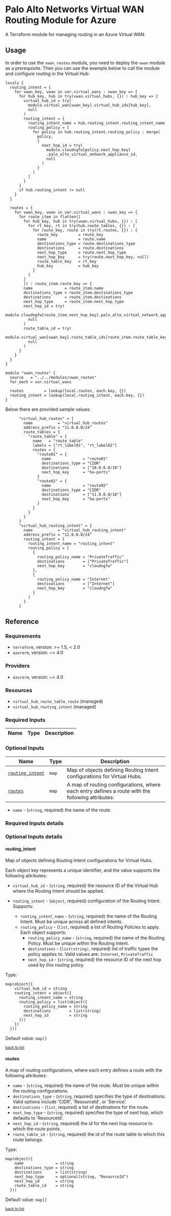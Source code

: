 # Palo Alto Networks Virtual WAN Routing Module for Azure

A Terraform module for managing routing in an Azure Virtual WAN.

## Usage

In order to use the `vwan_routes` module, you need to deploy the `vwan` module as a prerequisite.
Then you can use the example below to call the module and configure routing in the Virtual Hub:

```hcl
locals {
  routing_intent = {
    for vwan_key, vwan in var.virtual_wans : vwan_key => {
      for hub_key, hub in try(vwan.virtual_hubs, {}) : hub_key => {
        virtual_hub_id = try(
          module.virtual_wan[vwan_key].virtual_hub_ids[hub_key],
          null
        )
        routing_intent = {
          routing_intent_name = hub.routing_intent.routing_intent_name
          routing_policy = [
            for policy in hub.routing_intent.routing_policy : merge(
              policy,
              {
                next_hop_id = try(
                  module.cloudngfw[policy.next_hop_key]
                  .palo_alto_virtual_network_appliance_id,
                  null
                )
              }
            )
          ]
        }
      }
      if hub.routing_intent != null
    }
  }

  routes = {
    for vwan_key, vwan in var.virtual_wans : vwan_key => {
      for route_item in flatten([
        for hub_key, hub in try(vwan.virtual_hubs, {}) : [
          for rt_key, rt in try(hub.route_tables, {}) : [
            for route_key, route in try(rt.routes, {}) : {
              route_key         = route_key
              name              = route.name
              destinations_type = route.destinations_type
              destinations      = route.destinations
              next_hop_type     = route.next_hop_type
              next_hop_key      = try(route.next_hop_key, null)
              route_table_key   = rt_key
              hub_key           = hub_key
            }
          ]
        ]
        ]) : route_item.route_key => {
        name              = route_item.name
        destinations_type = route_item.destinations_type
        destinations      = route_item.destinations
        next_hop_type     = route_item.next_hop_type
        next_hop_id = try(
          module.cloudngfw[route_item.next_hop_key].palo_alto_virtual_network_appliance_id,
          null
        )
        route_table_id = try(
          module.virtual_wan[vwan_key].route_table_ids[route_item.route_table_key],
          null
        )
      }
    }
  }
}

module "vwan_routes" {
  source   = "../../modules/vwan_routes"
  for_each = var.virtual_wans

  routes         = lookup(local.routes, each.key, {})
  routing_intent = lookup(local.routing_intent, each.key, {})
}
```

Below there are provided sample values:

```hcl
      "virtual_hub_routes" = {
        name           = "virtual_hub_routes"
        address_prefix = "11.0.0.0/24"
        route_tables = {
          "route_table" = {
            name   = "route_table"
            labels = ["rt_label01", "rt_label02"]
            routes = {
              "route01" = {
                name              = "route01"
                destinations_type = "CIDR"
                destinations      = ["10.0.0.0/16"]
                next_hop_key      = "ha-ports"
              }
              "route02" = {
                name              = "route02"
                destinations_type = "CIDR"
                destinations      = ["11.0.0.0/16"]
                next_hop_key      = "ha-ports"
              }
            }
          }
        }
      }
      "virtual_hub_routing_intent" = {
        name           = "virtual_hub_routing_intent"
        address_prefix = "12.0.0.0/24"
        routing_intent = {
          routing_intent_name = "routing_intent"
          routing_policy = [
            {
              routing_policy_name = "PrivateTraffic"
              destinations        = ["PrivateTraffic"]
              next_hop_key        = "cloudngfw"
            },
            {
              routing_policy_name = "Internet"
              destinations        = ["Internet"]
              next_hop_key        = "cloudngfw"
            }
          ]
        }
      }
```

## Reference

### Requirements

- `terraform`, version: >= 1.5, < 2.0
- `azurerm`, version: ~> 4.0

### Providers

- `azurerm`, version: ~> 4.0



### Resources

- `virtual_hub_route_table_route` (managed)
- `virtual_hub_routing_intent` (managed)

### Required Inputs

Name | Type | Description
--- | --- | ---

### Optional Inputs

Name | Type | Description
--- | --- | ---
[`routing_intent`](#routing_intent) | `map` | Map of objects defining Routing Intent configurations for Virtual Hubs.
[`routes`](#routes) | `map` | A map of routing configurations, where each entry defines a route with the following attributes:

- `name`              - (`string`, required) the name of the route.



### Required Inputs details

### Optional Inputs details

#### routing_intent

Map of objects defining Routing Intent configurations for Virtual Hubs.

Each object key represents a unique identifier, and the value supports the following attributes:

- `virtual_hub_id` - (`string`, required) the resource ID of the Virtual Hub where the Routing Intent should be applied.

- `routing_intent` - (`object`, required) configuration of the Routing Intent. Supports:
  - `routing_intent_name` - (`string`, required) the name of the Routing Intent. Must be unique across all defined intents.
  - `routing_policy`      - (`list`, required) a list of Routing Policies to apply. Each object supports:
    - `routing_policy_name` - (`string`, required) the name of the Routing Policy. Must be unique within the Routing Intent.
    - `destinations`        - (`list(string)`, required) list of traffic types the policy applies to. Valid values are: `Internet`, 
                              `PrivateTraffic`
    - `next_hop_id`         - (`string`, required) the resource ID of the next hop used by this routing policy.



Type: 

```hcl
map(object({
    virtual_hub_id = string
    routing_intent = object({
      routing_intent_name = string
      routing_policy = list(object({
        routing_policy_name = string
        destinations        = list(string)
        next_hop_id         = string
      }))
    })
  }))
```


Default value: `map[]`

<sup>[back to list](#modules-optional-inputs)</sup>

#### routes

A map of routing configurations, where each entry defines a route with the following attributes:

- `name`              - (`string`, required) the name of the route. Must be unique within the routing configurations.
- `destinations_type` - (`string`, required) specifies the type of destinations. Valid options include 'CIDR', 'ResourceId', or 'Service'.
- `destinations`      - (`list`, required) a list of destinations for the route.
- `next_hop_type`     - (`string`, required) specifies the type of next hop, which defaults to 'ResourceId'.
- `next_hop_id`       - (`string`, required) the id for the next hop resource to which the route points.
- `route_table_id`   - (`string`, required) the id of the route table to which this route belongs.



Type: 

```hcl
map(object({
    name              = string
    destinations_type = string
    destinations      = list(string)
    next_hop_type     = optional(string, "ResourceId")
    next_hop_id       = string
    route_table_id    = string
  }))
```


Default value: `map[]`

<sup>[back to list](#modules-optional-inputs)</sup>

